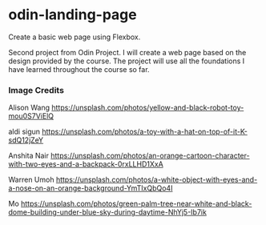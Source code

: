 # odin-landing-page

Create a basic web page using Flexbox.

Second project from Odin Project. I will create a web page based on the design provided by the course. The project will use all the foundations I have learned throughout the course so far.

### Image Credits

Alison Wang https://unsplash.com/photos/yellow-and-black-robot-toy-mou0S7ViElQ

aldi sigun https://unsplash.com/photos/a-toy-with-a-hat-on-top-of-it-K-sdQ12jZeY

Anshita Nair https://unsplash.com/photos/an-orange-cartoon-character-with-two-eyes-and-a-backpack-0rxLLHD1XxA

Warren Umoh https://unsplash.com/photos/a-white-object-with-eyes-and-a-nose-on-an-orange-background-YmTIxQbQo4I

Mo https://unsplash.com/photos/green-palm-tree-near-white-and-black-dome-building-under-blue-sky-during-daytime-NhYj5-Ib7ik
